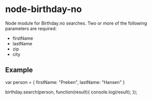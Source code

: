 # node-birthday-no
Node module for Birthday.no searches.
Two or more of the following parameters are required:

* firstName
* lastName
* zip
* city

## Example

  var person = {
    firstName: "Preben",
    lastName: "Hansen"
  }

  birthday.search(person, function(result){
    console.log(result);
  });
